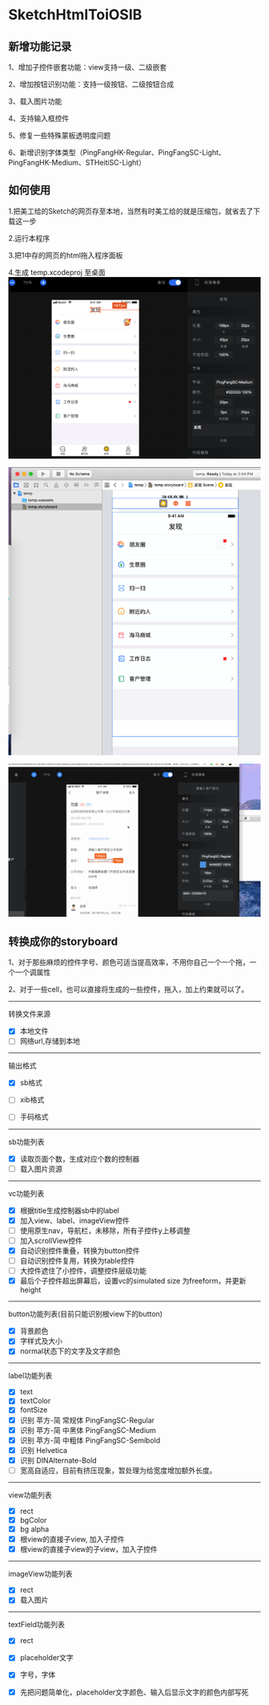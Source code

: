 # SketchHtmlToiOSIB
## 新增功能记录

1、增加子控件嵌套功能：view支持一级、二级嵌套

2、增加按钮识别功能：支持一级按钮、二级按钮合成

3、载入图片功能

4、支持输入框控件

5、修复一些特殊蒙板透明度问题

6、新增识别字体类型（PingFangHK-Regular、PingFangSC-Light、PingFangHK-Medium、STHeitiSC-Light）

## 如何使用
1.把美工给的Sketch的网页存至本地，当然有时美工给的就是压缩包，就省去了下载这一步

2.运行本程序

3.把1中存的网页的html拖入程序面板

4.生成 temp.xcodeproj 至桌面
![](show1.png)

![](show2.png)

![](act.gif)



## 转换成你的storyboard

1、对于那些麻烦的控件字号、颜色可适当提高效率，不用你自己一个一个拖，一个一个调属性

2、对于一些cell，也可以直接将生成的一些控件，拖入，加上约束就可以了。

***
转换文件来源
- [x] 本地文件
- [ ] 网络url,存储到本地

***
输出格式
- [x] sb格式
- [ ] xib格式
- [ ] 手码格式


***
sb功能列表
- [x] 读取页面个数，生成对应个数的控制器
- [ ] 载入图片资源

***
vc功能列表
- [x] 根据title生成控制器sb中的label
- [x] 加入view、label、imageView控件
- [ ] 使用原生nav，导航栏，未移除，所有子控件y上移调整
- [ ] 加入scrollView控件
- [x] 自动识别控件重叠，转换为button控件
- [ ] 自动识别控件复用，转换为table控件
- [ ] 大控件遮住了小控件，调整控件层级功能
- [x] 最后个子控件超出屏幕后，设置vc的simulated size 为freeform，并更新height

***
button功能列表(目前只能识别根view下的button)
- [x] 背景颜色
- [x] 字样式及大小
- [x] normal状态下的文字及文字颜色

***
label功能列表
- [x] text
- [x] textColor
- [x] fontSize
- [x] 识别 苹方-简 常规体  PingFangSC-Regular
- [x] 识别 苹方-简 中黑体  PingFangSC-Medium
- [x] 识别 苹方-简 中粗体  PingFangSC-Semibold
- [x] 识别 Helvetica
- [x] 识别 DINAlternate-Bold
- [ ] 宽高自适应，目前有挤压现象，暂处理为给宽度增加额外长度。

***
view功能列表
- [x] rect
- [x] bgColor
- [x] bg alpha
- [x] 根view的直接子view, 加入子控件
- [x] 根view的直接子view的子view，加入子控件

***
imageView功能列表
- [x] rect
- [x] 载入图片

***
textField功能列表
- [x] rect
- [x] placeholder文字
- [x] 字号，字体
- [x] 先把问题简单化，placeholder文字颜色、输入后显示文字的颜色内部写死

